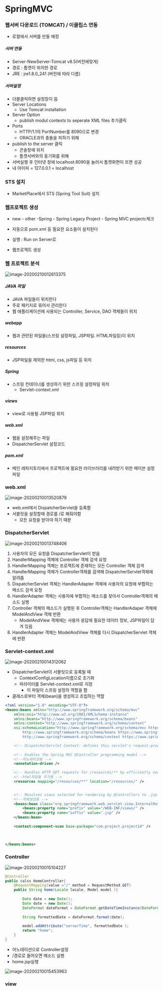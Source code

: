 # SpringMVC

### 웹서버 다운로드 (TOMCAT) / 이클립스 연동

* 로컬에서 서버를 만들 예정

##### 서버 연동

* Server-NewServer-Tomcat v8.5(버전에맞게)
* 경로 : 톰캣이 위치한 경로
* JRE : jre1.8.0_241 (버전에 따라 다름)

##### 서버설정

* 더블클릭하면 설정창이 뜸
* Server Locations
  * Use Tomcat installation
* Server Option
  * publish modul contexts to seperate XML files 추가클릭
* Ports
  * HTTP/1.1의 PortNumber를 8090으로 변경
  * ORACLE과의 충돌을 피하기 위해
* publish to the server 클릭
  * 콘솔창에 위치
  * 톰캣서버와의 동기화를 위해
* 서버실행 후 인터넷 창에 localhost:8090을 눌러서 톰캣화면이 뜨면 성공
* 내 아이피 = 127.0.0.1 = localhost

### STS 설치

* MarketPlace에서 STS (Spring Tool Suit) 설치

### 웹프로젝트 생성

* new - other -Spring - Spring Legacy Project - Spring MVC projectc체크

* 자동으로 pom.xml 등 필요한 요소들이 설치된다
* 실행 : Run on Server로

+ 웹프로젝트 생성

### 웹 프로젝트 분석

![image-20200210012613375](../../../md_img/image-20200210012613375.png)

##### JAVA 파일

* JAVA 파일들이 위치한다
* 주로 패키지로 묶어서 관리한다
* 웹 애플리케이션에 사용되는 Controller, Service, DAO 객체들이 위치

##### webapp

* 웹과 관련된 파일들(스프링 설정파일, JSP파일. HTML파일등)이 위치

##### resources

* JSP파일을 제외한 html, css, js파일 등 위치

##### Spring

* 스프링 컨테이너를 생성하기 위한 스프링 설정파일 위치
  * Servlet-context.xml

##### views

* view로 사용될 JSP파일 위치

##### web.xml

* 웹을 설정해주는 파일
* DispatcherServlet 설정코드 

##### pom.xml

* 메인 레파지토리에서 프로젝트에 필요한 라이브러리를 내려받기 위한 메이븐 설정 파일

### web.xml

![image-20200210013520879](../../../md_img/image-20200210013520879.png)

* web.xml에서 DispatcherServlet을 등록함
* 서블릿을 설정할때 경로를 /로 해줘야함
  * 모든 요청을 받아야 하기 때문

### DispatcherServlet

![image-20200210013748406](../../../md_img/image-20200210013748406.png)

1. 사용자의 모든 요청을 DispatcherServlet이 받음
2. HandlerMapping 객체에 Controller 객체 검색 요청
3. HandlerMapping 객체는 프로젝트에 존재하는 모든 Controller 객체 검색
4. HandlerMapping 객체가 Controller객체를 검색해 DispatcherServlet객체에 알려줌
5. DispatcherServlet 객체는 HandlerAdapter 객체에 사용자의 요청에 부합하는 메소드 검색 요청
6. HandlerAdapter 객체는 사용자에 부합하는 메소드를 찾아서 Controller객체의 메소드 실행
7. Controller 객체의 메소드가 실행된 후 Controller객체는 HandlerAdaper 객체에 ModelAndView 객체 반환
   * ModelAndView 객체에는 사용자 응답에 필요한 데이터 정보, JSP파일이 담겨 있음
8. HandlerAdapter 객체는 ModelAndView 객체를 다시 DispatcherServlet 객체에 반환

### Servlet-context.xml

![image-20200210014312062](../../../md_img/image-20200210014312062.png)

* DispatcherServlet이 서블릿으로 등록될 때  
  * ContextConfigLocation이름으로 초기화
  * 파라미터를 Servlet-context.xml로 지정
    * 이 파일이 스프링 설정의 역할을 함
* 클래스로부터 객체(bean)을 생성하고 조립하는 역할

````xml
<?xml version="1.0" encoding="UTF-8"?>
<beans:beans xmlns="http://www.springframework.org/schema/mvc"
	xmlns:xsi="http://www.w3.org/2001/XMLSchema-instance"
	xmlns:beans="http://www.springframework.org/schema/beans"
	xmlns:context="http://www.springframework.org/schema/context"
	xsi:schemaLocation="http://www.springframework.org/schema/mvc https://www.springframework.org/schema/mvc/spring-mvc.xsd
		http://www.springframework.org/schema/beans https://www.springframework.org/schema/beans/spring-beans.xsd
		http://www.springframework.org/schema/context https://www.springframework.org/schema/context/spring-context.xsd">

	<!-- DispatcherServlet Context: defines this servlet's request-processing infrastructure -->
	
	<!-- Enables the Spring MVC @Controller programming model -->
    <!--어노테이션용 -->
	<annotation-driven />

	<!-- Handles HTTP GET requests for /resources/** by efficiently serving up static resources in the ${webappRoot}/resources directory -->
    <!--html파일들 추가용 -->
	<resources mapping="/resources/**" location="/resources/" />

    
	<!-- Resolves views selected for rendering by @Controllers to .jsp resources in the /WEB-INF/views directory -->
    <!--객체생성용 -->
	<beans:bean class="org.springframework.web.servlet.view.InternalResourceViewResolver">
		<beans:property name="prefix" value="/WEB-INF/views/" />
		<beans:property name="suffix" value=".jsp" />
	</beans:bean>
	
	<context:component-scan base-package="com.project.project14" />
	
	
	
</beans:beans>

````



### Controller

![image-20200210015104227](../../../md_img/image-20200210015104227.png)

````java
@Controller
public calss HomeController{
    @RequestMapping(value ="/" method = RequestMethod.GET)
    public String home(Locale locale, Model model ){
        
        Date date = new Date();
        Date date = new Date();
		DateFormat dateFormat = DateFormat.getDateTimeInstance(DateFormat.LONG, DateFormat.LONG, locale);
		
		String formattedDate = dateFormat.format(date);
		
		model.addAttribute("serverTime", formattedDate );
        return "home";
    }
}
````

* 어노테이션으로 Controller설정
* /경로로 들어오면 메소드 실행
* home.jsp실행

![image-20200210015453963](../../../md_img/image-20200210015453963.png)

### view